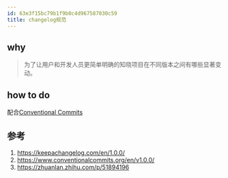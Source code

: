 ```yaml
---
id: 63e3f15bc79b1f9b0c4d967587030c59
title: changelog规范
---
```


## why

> 为了让用户和开发人员更简单明确的知晓项目在不同版本之间有哪些显著变动。

## how to do

配合[Conventional Commits](https://www.conventionalcommits.org/en/v1.0.0/)

## 参考

1. https://keepachangelog.com/en/1.0.0/
2. https://www.conventionalcommits.org/en/v1.0.0/
3. https://zhuanlan.zhihu.com/p/51894196
